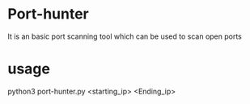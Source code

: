 # Port-hunter
It is an basic port scanning tool which can be used to scan open ports

# usage
 python3 port-hunter.py <Target ip> <starting_ip> <Ending_ip>
 

